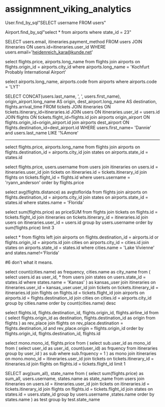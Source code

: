 # assignmnent_viking_analytics


User.find_by_sql"SELECT username FROM users"

Airport.find_by_sql"select * from airports where state_id = 23"

SELECT users.email, itineraries.payment_method
FROM users JOIN itineraries ON users.id=itineraries.user_id
WHERE users.email='heidenreich_kara@kunde.net'

select flights.price, airports.long_name
from flights join airports on
flights.origin_id = airports.city_id
where
airports.long_name = 'Kochfurt Probably International Airport'

select airports.long_name, airports.code
from airports
where airports.code = 'LYT'

SELECT CONCAT(users.last_name, ', ', users.first_name),
origin_airport.long_name AS origin,
dest_airport.long_name AS destination,
flights.arrival_time
FROM
tickets JOIN itineraries ON tickets.itinerary_id=itineraries.id
JOIN users ON itineraries.user_id = users.id
JOIN flights ON tickets.flight_id=flights.id
join airports origin_airport ON flights.origin_id=origin_airport.id
join airports dest_airport ON flights.destination_id=dest_airport.id
WHERE
users.first_name= 'Dannie'
and
users.last_name LIKE '%Amore'

--------------------------------------------------------------------------------------

select flights.price, airports.long_name
from flights join airports on flights.destination_id = airports.city_id
join states on airports.state_id = states.id

select flights.price, users.username
from
users join itineraries on users.id = itineraries.user_id
join tickets on itineraries.id = tickets.itinerary_id
join flights on tickets.flight_id = flights.id
where users.username = 'ryann_anderson'
order by flights.price

select avg(flights.distance) as avgtoflorida
from
flights join airports on flights.destination_id = airports.city_id
join states on airports.state_id = states.id
where states.name = 'Florida'

select sum(flights.price) as priceSUM
from
flights join tickets on flights.id = tickets.flight_id
join itineraries on tickets.itinerary_id = itineraries.id
join users on itineraries.user_id = users.id
group by users.username
order by sum(flights.price)
limit 3

select *
from flights left join airports on flights.destination_id = airports.id or flights.origin_id = airports.id
join cities on airports.city_id = cities.id
join states on airports.state_id = states.id
where cities.name = 'Lake Vivienne'
and states.name!='Florida'


#6 don't what it means.

select count(cities.name) as frequency, cities.name as city_name from
(
select users.id as user_id, * from users
join states on users.state_id = states.id
where states.name = 'Kansas'
) as kansas_user
join itineraries on itineraries.user_id = kansas_user.user_id
join tickets on tickets.itinerary_id = itineraries.id
join flights on flights.id = tickets.flight_id
join airports on airports.id = flights.destination_id
join cities on cities.id = airports.city_id
group by cities.name
order by count(cities.name)
desc


select flights.id, flights.destination_id, flights.origin_id, flights.airline_id from
(
select flights.origin_id as destination, flights.destination_id as origin
from flights
) as rev_place
join flights on rev_place.destination = flights.destination_id and rev_place.origin = flights.origin_id
order by flights.origin_id, flights.destination_id, flights.id


select mono.mono_id, flights.price from
(
select sub.user_id as mono_id from
(
select user_id as user_id, count(user_id) as frquency from
itineraries
group by user_id
) as sub
where sub.frquency = 1
) as mono
join itineraries on mono.mono_id = itineraries.user_id
join tickets on tickets.itinerary_id = itineraries.id
join flights on flights.id = tickets.flight_id
limit 1


SELECT avg(sum_all), state_name from
(
select sum(flights.price) as sum_all, users.username, states.name as state_name from
users
join itineraries on users.id = itineraries.user_id
join tickets on itineraries.id = tickets.itinerary_id
join flights on flights.id = tickets.flight_id
join states on states.id = users.state_id
group by users.username
,states.name
order by states.name
) as test
group by test.state_name